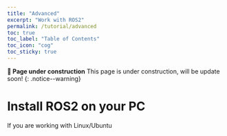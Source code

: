 ```yaml
---
title: "Advanced"
excerpt: "Work with ROS2"
permalink: /tutorial/advanced
toc: true
toc_label: "Table of Contents"
toc_icon: "cog"
toc_sticky: true
---
```


**:construction: Page under construction** This page is under construction, will be update soon!
{: .notice--warning}

# Install ROS2 on your PC

If you are working with Linux/Ubuntu 